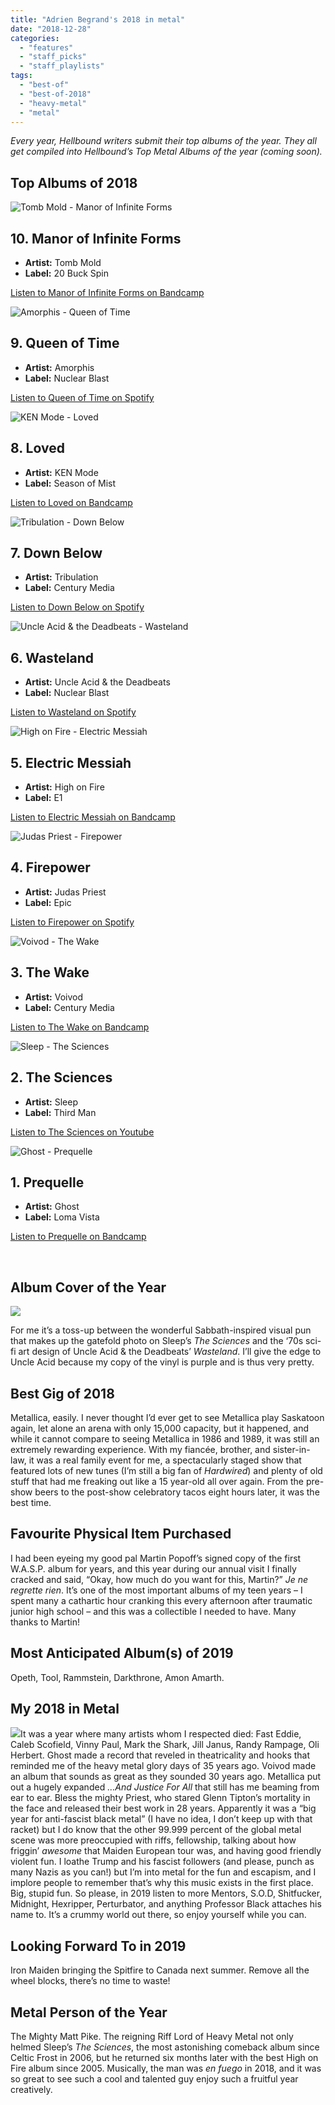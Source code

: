```yaml
---
title: "Adrien Begrand's 2018 in metal"
date: "2018-12-28"
categories: 
  - "features"
  - "staff_picks"
  - "staff_playlists"
tags: 
  - "best-of"
  - "best-of-2018"
  - "heavy-metal"
  - "metal"
---
```


_Every year, Hellbound writers submit their top albums of the year. They all get compiled into Hellbound’s Top Metal Albums of the year (coming soon)._

## Top Albums of 2018

![Tomb Mold - Manor of Infinite Forms](https://res.cloudinary.com/dy8mxogvn/image/upload/c_fill,f_auto,g_center,h_540,q_auto:good,w_540/v1546011462/a1434816883_16.jpg)

## 10\. Manor of Infinite Forms

- **Artist:** Tomb Mold
- **Label:** 20 Buck Spin

[Listen to Manor of Infinite Forms on Bandcamp](https://listen.20buckspin.com/album/manor-of-infinite-forms)

![Amorphis - Queen of Time](https://res.cloudinary.com/dy8mxogvn/image/upload/c_fill,f_auto,g_center,h_540,q_auto:good,w_540/v1546011637/39e378b2c90ac4ceb7941de60bfeadd1d2de8db2.jpg)

## 9\. Queen of Time

- **Artist:** Amorphis
- **Label:** Nuclear Blast

[Listen to Queen of Time on Spotify](https://open.spotify.com/album/6bQKFlXjvu5zynMS86XxlR)

![KEN Mode - Loved](https://res.cloudinary.com/dy8mxogvn/image/upload/c_fill,f_auto,g_center,h_540,q_auto:good,w_540/v1546011769/a3809143992_16.jpg)

## 8\. Loved

- **Artist:** KEN Mode
- **Label:** Season of Mist

[Listen to Loved on Bandcamp](https://kenmode.bandcamp.com/album/loved)

![Tribulation - Down Below](https://res.cloudinary.com/dy8mxogvn/image/upload/c_fill,f_auto,g_center,h_540,q_auto:good,w_540/v1546011935/bcc4c0db9ffced5335f0416e8b6d61f10777e42e.jpg)

## 7\. Down Below

- **Artist:** Tribulation
- **Label:** Century Media

[Listen to Down Below on Spotify](https://open.spotify.com/album/3W0Attfc9hO9Vb03ngDn2k)

![Uncle Acid & the Deadbeats - Wasteland](https://res.cloudinary.com/dy8mxogvn/image/upload/c_fill,f_auto,g_center,h_540,q_auto:good,w_540/v1546012067/f559f957290e14475a771042c43fc5eea9a31eea.jpg)

## 6\. Wasteland

- **Artist:** Uncle Acid & the Deadbeats
- **Label:** Nuclear Blast

[Listen to Wasteland on Spotify](https://open.spotify.com/album/3imzoYcB5zfwsvDUCWXZlz)

![High on Fire - Electric Messiah](https://res.cloudinary.com/dy8mxogvn/image/upload/c_fill,f_auto,g_center,h_540,q_auto:good,w_540/v1545935928/a3290454990_16.jpg)

## 5\. Electric Messiah

- **Artist:** High on Fire
- **Label:** E1

[Listen to Electric Messiah on Bandcamp](https://highonfiresl.bandcamp.com/album/electric-messiah)

![Judas Priest - Firepower](https://res.cloudinary.com/dy8mxogvn/image/upload/c_fill,f_auto,g_center,h_540,q_auto:good,w_540/v1546012230/5078488098d086900ae47de83eec302670c2b15c.jpg)

## 4\. Firepower

- **Artist:** Judas Priest
- **Label:** Epic

[Listen to Firepower on Spotify](https://open.spotify.com/album/7p3G0OCxtlWyJcPE1FxnyB)

![Voivod - The Wake](https://res.cloudinary.com/dy8mxogvn/image/upload/c_fill,f_auto,g_center,h_540,q_auto:good,w_540/v1546012333/32c6dfb252ba0d2d096f6bd2bfde45d9f009e9b2.jpg)

## 3\. The Wake

- **Artist:** Voivod
- **Label:** Century Media

[Listen to The Wake on Bandcamp](https://open.spotify.com/album/097DmmcskEDBUEgFJaIbvG)

![Sleep - The Sciences](https://res.cloudinary.com/dy8mxogvn/image/upload/c_fill,f_auto,g_center,h_540,q_auto:good,w_540/v1545935710/sleep-the-sciences-1524167366-compressed1-1524186011-compressed.jpg)

## 2\. The Sciences

- **Artist:** Sleep
- **Label:** Third Man

[Listen to The Sciences on Youtube](https://youtu.be/uAs95WJ7RnI)

![Ghost - Prequelle](https://res.cloudinary.com/dy8mxogvn/image/upload/c_fill,f_auto,g_center,h_540,q_auto:good,w_540/v1546012517/853ec5b357eb4bb5a974430c07cb2c0543998026.jpg)

## 1\. Prequelle

- **Artist:** Ghost
- **Label:** Loma Vista

[Listen to Prequelle on Bandcamp](https://open.spotify.com/album/1KMfjy6MmPorahRjxhTnxm)

 

## Album Cover of the Year

![](https://res.cloudinary.com/dy8mxogvn/image/upload/v1546012067/f559f957290e14475a771042c43fc5eea9a31eea.jpg)

For me it’s a toss-up between the wonderful Sabbath-inspired visual pun that makes up the gatefold photo on Sleep’s _The Sciences_ and the ‘70s sci-fi art design of Uncle Acid & the Deadbeats’ _Wasteland_. I’ll give the edge to Uncle Acid because my copy of the vinyl is purple and is thus very pretty.

## Best Gig of 2018

Metallica, easily. I never thought I’d ever get to see Metallica play Saskatoon again, let alone an arena with only 15,000 capacity, but it happened, and while it cannot compare to seeing Metallica in 1986 and 1989, it was still an extremely rewarding experience. With my fiancée, brother, and sister-in-law, it was a real family event for me, a spectacularly staged show that featured lots of new tunes (I’m still a big fan of _Hardwired_) and plenty of old stuff that had me freaking out like a 15 year-old all over again. From the pre-show beers to the post-show celebratory tacos eight hours later, it was the best time.

## Favourite Physical Item Purchased

I had been eyeing my good pal Martin Popoff’s signed copy of the first W.A.S.P. album for years, and this year during our annual visit I finally cracked and said, “Okay, how much do you want for this, Martin?” _Je ne regrette rien_. It’s one of the most important albums of my teen years – I spent many a cathartic hour cranking this every afternoon after traumatic junior high school – and this was a collectible I needed to have. Many thanks to Martin!

## Most Anticipated Album(s) of 2019

Opeth, Tool, Rammstein, Darkthrone, Amon Amarth.

## My 2018 in Metal

![](https://www.hellbound.ca/wp-content/uploads/2018/12/Adrien-Begrand-214x300.jpg)It was a year where many artists whom I respected died: Fast Eddie, Caleb Scofield, Vinny Paul, Mark the Shark, Jill Janus, Randy Rampage, Oli Herbert. Ghost made a record that reveled in theatricality and hooks that reminded me of the heavy metal glory days of 35 years ago. Voivod made an album that sounds as great as they sounded 30 years ago. Metallica put out a hugely expanded _…And Justice For All_ that still has me beaming from ear to ear. Bless the mighty Priest, who stared Glenn Tipton’s mortality in the face and released their best work in 28 years. Apparently it was a “big year for anti-fascist black metal” (I have no idea, I don’t keep up with that racket) but I do know that the other 99.999 percent of the global metal scene was more preoccupied with riffs, fellowship, talking about how friggin’ _awesome_ that Maiden European tour was, and having good friendly violent fun. I loathe Trump and his fascist followers (and please, punch as many Nazis as you can!) but I’m into metal for the fun and escapism, and I implore people to remember that’s why this music exists in the first place. Big, stupid fun. So please, in 2019 listen to more Mentors, S.O.D, Shitfucker, Midnight, Hexripper, Perturbator, and anything Professor Black attaches his name to. It’s a crummy world out there, so enjoy yourself while you can.

## Looking Forward To in 2019

Iron Maiden bringing the Spitfire to Canada next summer. Remove all the wheel blocks, there’s no time to waste!

## Metal Person of the Year

The Mighty Matt Pike. The reigning Riff Lord of Heavy Metal not only helmed Sleep’s _The Sciences_, the most astonishing comeback album since Celtic Frost in 2006, but he returned six months later with the best High on Fire album since 2005. Musically, the man was _en fuego_ in 2018, and it was so great to see such a cool and talented guy enjoy such a fruitful year creatively.
